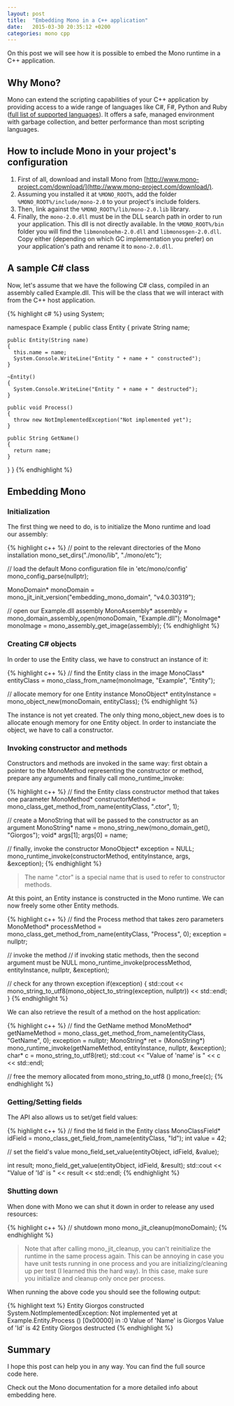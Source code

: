 ```yaml
---
layout: post
title:  "Embedding Mono in a C++ application"
date:   2015-03-30 20:35:12 +0200
categories: mono cpp
---
```


On this post we will see how it is possible to embed the Mono runtime in a C++ application.

## Why Mono?

Mono can extend the scripting capabilities of your C++ application by providing access to a wide range of languages like C#, F#, Python and Ruby ([full list of supported languages](http://www.mono-project.com/docs/about-mono/languages/)). It offers a safe, managed environment with garbage collection, and better performance than most scripting languages.

## How to include Mono in your project's configuration

1. First of all, download and install Mono from [http://www.mono-project.com/download/](http://www.mono-project.com/download/).
2. Assuming you installed it at `%MONO_ROOT%`, add the folder `%MONO_ROOT%/include/mono-2.0` to your project's include folders.
3. Then, link against the `%MONO_ROOT%/lib/mono-2.0.lib` library.
4. Finally, the `mono-2.0.dll` must be in the DLL search path in order to run your application. This dll is not directly available. In the `%MONO_ROOT%/bin` folder you will find the `libmonoboehm-2.0.dll` and `libmonosgen-2.0.dll`. Copy either (depending on which GC implementation you prefer) on your application's path and rename it to `mono-2.0.dll`.

## A sample C# class

Now, let's assume that we have the following C# class, compiled in an assembly called Example.dll. This will be the class that we will interact with from the C++ host application.

{% highlight c# %}
using System;

namespace Example
{
  public class Entity
  {
    private String name;

    public Entity(String name)
    {
      this.name = name;
      System.Console.WriteLine("Entity " + name + " constructed");
    }

    ~Entity()
    {
      System.Console.WriteLine("Entity " + name + " destructed");
    }

    public void Process()
    {
      throw new NotImplementedException("Not implemented yet");
    }

    public String GetName()
    {
      return name;
    }
  }
}
{% endhighlight %}

## Embedding Mono
### Initialization

The first thing we need to do, is to initialize the Mono runtime and load our assembly:

{% highlight c++ %}
// point to the relevant directories of the Mono installation
mono_set_dirs("./mono/lib",
              "./mono/etc");

// load the default Mono configuration file in 'etc/mono/config'
mono_config_parse(nullptr);

MonoDomain* monoDomain = mono_jit_init_version("embedding_mono_domain",
                                               "v4.0.30319");

// open our Example.dll assembly
MonoAssembly* assembly = mono_domain_assembly_open(monoDomain,
                                                   "Example.dll");
MonoImage* monoImage = mono_assembly_get_image(assembly);
{% endhighlight %}

### Creating C# objects

In order to use the Entity class, we have to construct an instance of it:

{% highlight c++ %}
// find the Entity class in the image
MonoClass* entityClass = mono_class_from_name(monoImage,
                                              "Example",
                                              "Entity");

// allocate memory for one Entity instance
MonoObject* entityInstance = mono_object_new(monoDomain, entityClass);
{% endhighlight %}

The instance is not yet created. The only thing mono_object_new does is to allocate enough memory for one Entity object. In order to instanciate the object, we have to call a constructor.

### Invoking constructor and methods

Constructors and methods are invoked in the same way: first obtain a pointer to the MonoMethod representing the constructor or method, prepare any arguments and finally call mono_runtime_invoke:

{% highlight c++ %}
// find the Entity class constructor method that takes one parameter
MonoMethod* constructorMethod = mono_class_get_method_from_name(entityClass,
                                                                ".ctor",
                                                                1);

// create a MonoString that will be passed to the constructor as an argument
MonoString* name = mono_string_new(mono_domain_get(), "Giorgos");
void* args[1];
args[0] = name;

// finally, invoke the constructor
MonoObject* exception = NULL;
mono_runtime_invoke(constructorMethod, entityInstance, args, &exception);
{% endhighlight %}

> The name ".ctor" is a special name that is used to refer to constructor methods.

At this point, an Entity instance is constructed in the Mono runtime. We can now freely some other Entity methods.

{% highlight c++ %}
// find the Process method that takes zero parameters
MonoMethod* processMethod = mono_class_get_method_from_name(entityClass,
                                                            "Process",
                                                            0);
exception = nullptr;

// invoke the method
// if invoking static methods, then the second argument must be NULL
mono_runtime_invoke(processMethod, entityInstance, nullptr, &exception);

// check for any thrown exception
if(exception)
  {
    std::cout << mono_string_to_utf8(mono_object_to_string(exception, nullptr))
              << std::endl;
  }
{% endhighlight %}


We can also retrieve the result of a method on the host application:

{% highlight c++ %}
// find the GetName method
MonoMethod* getNameMethod = mono_class_get_method_from_name(entityClass,
                                                            "GetName",
                                                            0);
exception = nullptr;
MonoString* ret = (MonoString*) mono_runtime_invoke(getNameMethod, entityInstance, nullptr, &exception);
char* c = mono_string_to_utf8(ret);
std::cout << "Value of 'name' is " << c << std::endl;

// free the memory allocated from mono_string_to_utf8 ()
mono_free(c);
{% endhighlight %}

### Getting/Setting fields

The API also allows us to set/get field values:

{% highlight c++ %}
// find the Id field in the Entity class
MonoClassField* idField = mono_class_get_field_from_name(entityClass, "Id");
int value = 42;

// set the field's value
mono_field_set_value(entityObject, idField, &value);

int result;
mono_field_get_value(entityObject, idField, &result);
std::cout << "Value of 'Id' is " << result << std::endl;
{% endhighlight %}

### Shutting down

When done with Mono we can shut it down in order to release any used resources:

{% highlight c++ %}
// shutdown mono
mono_jit_cleanup(monoDomain);
{% endhighlight %}

> Note that after calling mono_jit_cleanup, you can't reinitialize the runtime in the same process again. This can be annoying in case you have unit tests running in one process and you are initializing/cleaning up per test (I learned this the hard way). In this case, make sure you initialize and cleanup only once per process.

When running the above code you should see the following output:

{% highlight text %}
Entity Giorgos constructed
System.NotImplementedException: Not implemented yet
  at Example.Entity.Process () [0x00000] in <filename unknown>:0
Value of 'Name' is Giorgos
Value of 'Id' is 42
Entity Giorgos destructed
{% endhighlight %}

## Summary

I hope this post can help you in any way. You can find the full source code here.

Check out the Mono documentation for a more detailed info about embedding here.